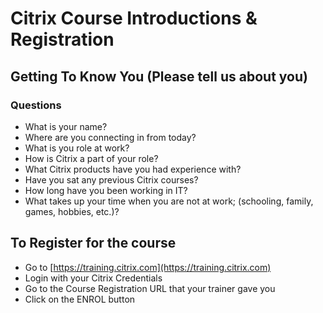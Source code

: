 # Citrix Course Introductions & Registration

## Getting To Know You (Please tell us about you)

### Questions 

- What is your name?
- Where are you connecting in from today?
- What is you role at work?
- How is Citrix a part of your role?
- What Citrix products have you had experience with?
- Have you sat any previous Citrix courses?
- How long have you been working in IT?
- What takes up your time when you are not at work; (schooling, family, games, hobbies, etc.)?

## To Register for the course

- Go to [https://training.citrix.com](https://training.citrix.com)
- Login with your Citrix Credentials
- Go to the Course Registration URL that your trainer gave you
- Click on the ENROL button

